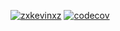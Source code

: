 [![zxkevinxz](https://circleci.com/gh/zxkevinxz/AD340WeeklyAssignments.svg?style=svg)](https://app.circleci.com/pipelines/github/zxkevinxz/AD340WeeklyAssignments)
[![codecov](https://codecov.io/gh/zxkevinxz/AD340WeeklyAssignments/branch/master/graph/badge.svg?token=9L9B6NX0NI)](https://codecov.io/gh/zxkevinxz/AD340WeeklyAssignments)
